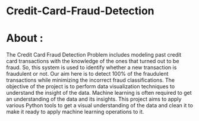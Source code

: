 # Credit-Card-Fraud-Detection
# About :

The Credit Card Fraud Detection Problem includes modeling past credit card transactions with the knowledge of the ones that turned out to be fraud. So, this system is used to identify whether a new transaction is fraudulent or not. Our aim here is to detect 100% of the fraudulent transactions while minimizing the incorrect fraud classifications. The objective of the project is to perform data visualization techniques to understand the insight of the data. Machine learning is often required to get an understanding of the data and its insights. This project aims to apply various Python tools to get a visual understanding of the data and clean it to make it ready to apply machine learning operations to it.

